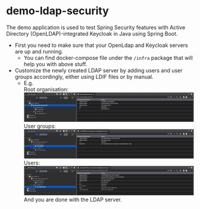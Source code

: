 # demo-ldap-security

The demo application is used to test Spring Security features with
Active Directory (OpenLDAP)-integrated Keycloak in Java using Spring Boot.

* First you need to make sure that your OpenLdap and Keycloak servers are up and running.
    * You can find docker-compose file under the `/infra` package that will help you with above stuff.
* Customize the newly created LDAP server by adding users and user groups accordingly, either using LDIF files or by
  manual.
    * E.g. <br/>
      Root organisation:
      ![img.png](img.png)
      User groups:
      ![img_1.png](img_1.png)
      Users:
      ![img_2.png](img_2.png)
      And you are done with the LDAP server.